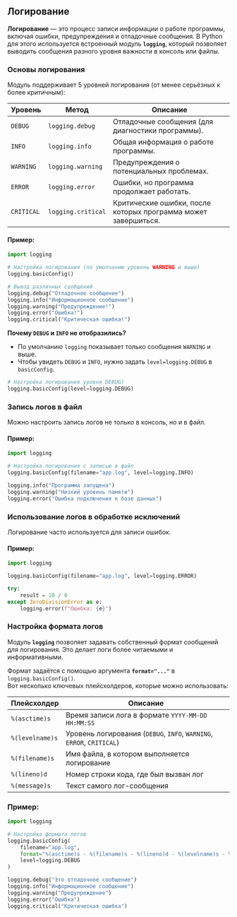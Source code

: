 ## Логирование

**Логирование** — это процесс записи информации о работе программы, включая ошибки, предупреждения и отладочные сообщения. 
В Python для этого используется встроенный модуль **`logging`**, который позволяет выводить сообщения разного уровня важности в консоль или файлы.


### Основы логирования
Модуль поддерживает 5 уровней логирования (от менее серьёзных к более критичным):

| Уровень    | Метод              | Описание                                                       |
|------------|--------------------|----------------------------------------------------------------|
| `DEBUG`    | `logging.debug`    | Отладочные сообщения (для диагностики программы).              |
| `INFO`     | `logging.info`     | Общая информация о работе программы.                           |
| `WARNING`  | `logging.warning`  | Предупреждения о потенциальных проблемах.                      |
| `ERROR`    | `logging.error`    | Ошибки, но программа продолжает работать.                      |
| `CRITICAL` | `logging.critical` | Критические ошибки, после которых программа может завершиться. |

#### Пример:
```python
import logging

# Настройка логирования (по умолчанию уровень WARNING и выше)
logging.basicConfig()

# Вывод различных сообщений
logging.debug("Отладочное сообщение")
logging.info("Информационное сообщение")
logging.warning("Предупреждение!")
logging.error("Ошибка!")
logging.critical("Критическая ошибка!")
```

**Почему `DEBUG` и `INFO` не отобразились?**  
- По умолчанию `logging` показывает только сообщения `WARNING` и выше. 
- Чтобы увидеть `DEBUG` и `INFO`, нужно задать `level=logging.DEBUG` в `basicConfig`.

```python
# Настройка логирования уровня DEBUG)
logging.basicConfig(level=logging.DEBUG)
```


### Запись логов в файл

Можно настроить запись логов не только в консоль, но и в файл.

#### Пример:
```python
import logging

# Настройка логирования с записью в файл
logging.basicConfig(filename="app.log", level=logging.INFO)

logging.info("Программа запущена")
logging.warning("Низкий уровень памяти")
logging.error("Ошибка подключения к базе данных")
```


### Использование логов в обработке исключений

Логирование часто используется для записи ошибок.

#### Пример:
```python
import logging

logging.basicConfig(filename="app.log", level=logging.ERROR)

try:
    result = 10 / 0
except ZeroDivisionError as e:
    logging.error(f"Ошибка: {e}")
```

### Настройка формата логов

Модуль **`logging`** позволяет задавать собственный формат сообщений для логирования. 
Это делает логи более читаемыми и информативными.

Формат задаётся с помощью аргумента **`format="..."`** в `logging.basicConfig()`.  
Вот несколько ключевых плейсхолдеров, которые можно использовать:

| Плейсхолдер     | Описание                                                              |
|-----------------|-----------------------------------------------------------------------|
| `%(asctime)s`   | Время записи лога в формате `YYYY-MM-DD HH:MM:SS`                     |
| `%(levelname)s` | Уровень логирования (`DEBUG`, `INFO`, `WARNING`, `ERROR`, `CRITICAL`) |
| `%(filename)s`  | Имя файла, в котором выполняется логирование                          |
| `%(lineno)d`    | Номер строки кода, где был вызван лог                                 |
| `%(message)s`   | Текст самого лог-сообщения                                            |


### Пример:
```python
import logging

# Настройка формата логов
logging.basicConfig(
    filename="app.log",
    format="%(asctime)s - %(filename)s - %(lineno)d - %(levelname)s - %(message)s",
    level=logging.DEBUG
)

logging.debug("Это отладочное сообщение")
logging.info("Информационное сообщение")
logging.warning("Предупреждение")
logging.error("Ошибка")
logging.critical("Критическая ошибка")
```